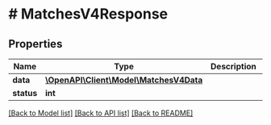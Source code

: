 # # MatchesV4Response

## Properties

Name | Type | Description | Notes
------------ | ------------- | ------------- | -------------
**data** | [**\OpenAPI\Client\Model\MatchesV4Data**](MatchesV4Data.md) |  |
**status** | **int** |  |

[[Back to Model list]](../../README.md#models) [[Back to API list]](../../README.md#endpoints) [[Back to README]](../../README.md)
